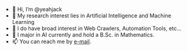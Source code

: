 - 👋 Hi, I’m @yeahjack
- 👀 My research interest lies in Artificial Intelligence and Machine Learning
- 🧐 I do have broad interest in Web Crawlers, Automation Tools, etc...
- 🌱 I major in AI currently and hold a B.Sc. in Mathematics.
- 📫 You can reach me by [e-mail](mailto:yxu409@connect.hkust-gz.edu.cn).

<!---
yeahjack/yeahjack is a ✨ special ✨ repository because its `README.md` (this file) appears on your GitHub profile.
You can click the Preview link to take a look at your changes.
--->
